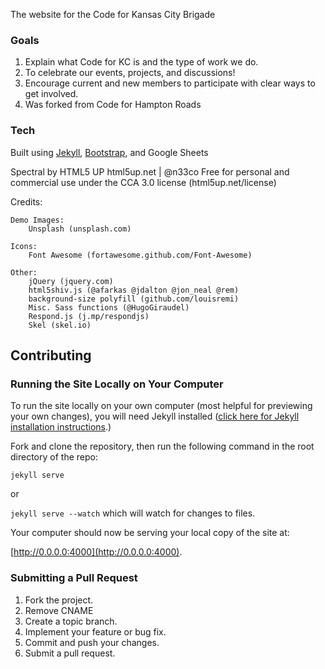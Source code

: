 The website for the Code for Kansas City Brigade

### Goals
1. Explain what Code for KC is and the type of work we do.
2. To celebrate our events, projects, and discussions!
3. Encourage current and new members to participate with clear ways to get involved.
4. Was forked from Code for Hampton Roads

### Tech

Built using [Jekyll](http://jekyllrb.com/), [Bootstrap](http://getbootstrap.com/), and Google Sheets

Spectral by HTML5 UP
html5up.net | @n33co
Free for personal and commercial use under the CCA 3.0 license (html5up.net/license)



Credits:

	Demo Images:
		Unsplash (unsplash.com)

	Icons:
		Font Awesome (fortawesome.github.com/Font-Awesome)

	Other:
		jQuery (jquery.com)
		html5shiv.js (@afarkas @jdalton @jon_neal @rem)
		background-size polyfill (github.com/louisremi)
		Misc. Sass functions (@HugoGiraudel)
		Respond.js (j.mp/respondjs)
		Skel (skel.io)

## Contributing


### Running the Site Locally on Your Computer

To run the site locally on your own computer (most helpful for previewing your own changes), you will need Jekyll installed ([click here for Jekyll installation instructions](http://jekyllrb.com/docs/installation/).)

Fork and clone the repository, then run the following command in the root directory of the repo:

`jekyll serve`

or

`jekyll serve --watch` which will watch for changes to files.

Your computer should now be serving your local copy of the site at:

[http://0.0.0.0:4000](http://0.0.0.0:4000).


### Submitting a Pull Request

1. Fork the project.
2. Remove CNAME
2. Create a topic branch.
3. Implement your feature or bug fix.
4. Commit and push your changes.
5. Submit a pull request.



